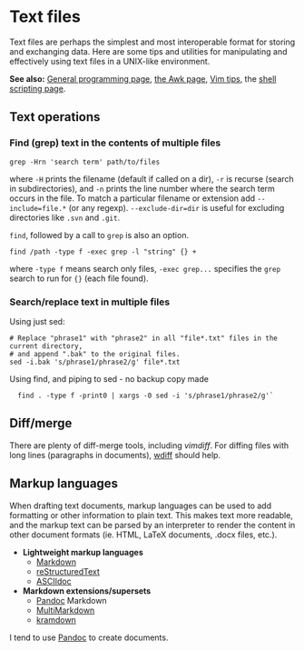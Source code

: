 # Text files

Text files are perhaps the simplest and most interoperable format for
storing and exchanging data. Here are some tips and utilities for
manipulating and effectively using text files in a UNIX-like
environment.

 **See also:** [General programming page](programming.md), [the Awk page](awk.md), [Vim tips](vim_notes.md), the [shell scripting page](shellscripts.md).

## Text operations

### Find (grep) text in the contents of multiple files

    grep -Hrn 'search term' path/to/files

where `-H` prints the filename (default if called on a dir), `-r` is
recurse (search in subdirectories), and `-n` prints the line number
where the search term occurs in the file. To match a particular filename
or extension add `--include=file.*` (or any regexp).
`--exclude-dir=dir` is useful for excluding directories like `.svn` and
`.git`.

`find`, followed by a call to `grep` is also an option.

    find /path -type f -exec grep -l "string" {} +

where `-type f` means search only files, `-exec grep...` specifies the
`grep` search to run for `{}` (each file found).

### Search/replace text in multiple files

Using just sed:

~~~{.bash}
# Replace "phrase1" with "phrase2" in all "file*.txt" files in the current directory, 
# and append ".bak" to the original files.
sed -i.bak 's/phrase1/phrase2/g' file*.txt 
~~~

Using find, and piping to sed - no backup copy made

~~~{.bash}
  find . -type f -print0 | xargs -0 sed -i 's/phrase1/phrase2/g'`
~~~

## Diff/merge

There are plenty of diff-merge tools, including *vimdiff*. For diffing
files with long lines (paragraphs in documents),
[wdiff](http://www.gnu.org/software/wdiff/) should help.

## Markup languages

When drafting text documents, markup languages can be used to add
formatting or other information to plain text. This makes text more
readable, and the markup text can be parsed by an interpreter to render
the content in other document formats (ie. HTML, LaTeX documents, .docx
files, etc.).

* **Lightweight markup languages**
  * [Markdown](http://daringfireball.net/projects/markdown/)
  * [reStructuredText](http://docutils.sourceforge.net/docs/user/rst/quickstart.html)
  * [ASCIIdoc](http://www.methods.co.nz/asciidoc/)
* **Markdown extensions/supersets**
  * [Pandoc](http://johnmacfarlane.net/pandoc/) Markdown
  * [MultiMarkdown](http://fletcherpenney.net/multimarkdown/)
  * [kramdown](http://kramdown.rubyforge.org)

I tend to use [Pandoc](pandoc.md) to create documents.
